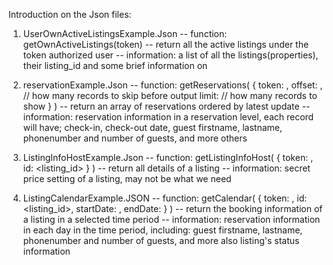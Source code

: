 Introduction on the Json files:
1. UserOwnActiveListingsExample.Json
    -- function: getOwnActiveListings(token)
    -- return all the active listings under the token authorized user
    -- information: a list of all the listings(properties), their listing_id and some brief information on

2. reservationExample.Json
    -- function: getReservations(
    {
        token: <token>,
        offset: <number>, // how many records to skip before output
        limit: <number> // how many records to show
    }
    )
    -- return an array of reservations ordered by latest update
    -- information: reservation information in a reservation level, each record will have;
        check-in, check-out date,
        guest firstname, lastname, phonenumber and number of guests, and more
        others

3. ListingInfoHostExample.Json
    -- function: getListingInfoHost(
    {
        token: <token>,
        id: <listing_id>
    }
    )
    -- return all details of a listing
    -- information: secret price setting of a listing, may not be what we need

4. ListingCalendarExample.JSON
    -- function: getCalendar(
    {
        token: <token>,
        id: <listing_id>,
        startDate: <year-month-day>,
        endDate: <year-month-day>
    }
    )
    -- return the booking information of a listing in a selected time period
    -- information: reservation information in each day in the time period, including:
        guest firstname, lastname, phonenumber and number of guests, and more
        also listing's status information

